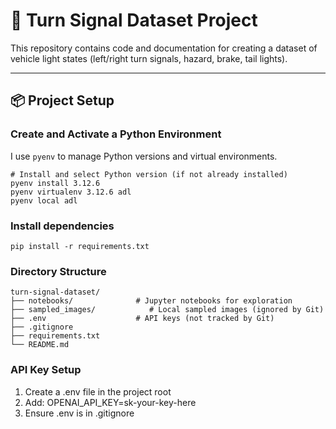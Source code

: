 # 🚗 Turn Signal Dataset Project

This repository contains code and documentation for creating a dataset of vehicle light states (left/right turn signals, hazard, brake, tail lights).  

---

## 📦 Project Setup

### Create and Activate a Python Environment

I use `pyenv` to manage Python versions and virtual environments.

```
# Install and select Python version (if not already installed)
pyenv install 3.12.6
pyenv virtualenv 3.12.6 adl
pyenv local adl
```

### Install dependencies

```
pip install -r requirements.txt
```

### Directory Structure

```
turn-signal-dataset/
├── notebooks/              # Jupyter notebooks for exploration
├── sampled_images/            # Local sampled images (ignored by Git)
├── .env                    # API keys (not tracked by Git)
├── .gitignore
├── requirements.txt
└── README.md
```

### API Key Setup

1. Create a .env file in the project root
2. Add: OPENAI_API_KEY=sk-your-key-here
3. Ensure .env is in .gitignore 
